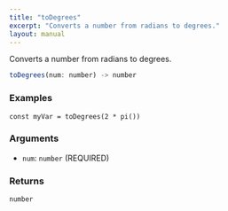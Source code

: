 ```yaml
---
title: "toDegrees"
excerpt: "Converts a number from radians to degrees."
layout: manual
---
```


Converts a number from radians to degrees.



```js
toDegrees(num: number) -> number
```

### Examples

```kcl
const myVar = toDegrees(2 * pi())
```

### Arguments

* `num`: `number` (REQUIRED)

### Returns

`number`



